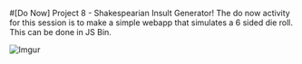 #[Do Now] Project 8  - Shakespearian Insult Generator!
The do now activity for this session is to make a simple webapp that simulates a 6 sided die roll. This can be done in JS Bin.

![Imgur](http://i.imgur.com/YLqaoOC.png)


